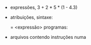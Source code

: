 - expressões, 3 + 2 * 5 * (1 - 4.3)
- atribuições, sintaxe:

    <nome> = <expressão>
programas:
- arquivos contendo instruções numa 
